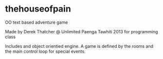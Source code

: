 thehouseofpain
==============

OO text based adventure game

Made by Derek Thatcher @ Unlimited Paenga Tawhiti 2013 for programming class

Includes and object orientied engine. A game is defined by the rooms and the main control loop for special events.
